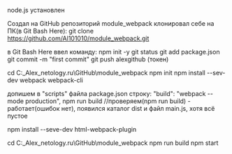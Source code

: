 node.js установлен

Создал на GitHub репозиторий module_webpack
клонировал себе на ПК(в Git Bash Here):
  git clone https://github.com/Al101010/module_webpack.git

в Git Bash Here ввел команду:
  npm init -y
  git status
  git add package.json
  git commit -m "first commit"
  git push
alexgithub
(токен)


cd C:\_Alex\_netology.ru\GitHub\module_webpack
npm init
npm install --sev-dev webpack webpack-cli

допишем в "scripts" файла package.json строку: "build": "webpack --mode production",
npm run build //проверяем(npm run build) - работает(ошибок нет), появился каталог dist и файл main.js, хотя всё пустое

npm install --seve-dev html-webpack-plugin



cd C:\_Alex\_netology.ru\GitHub\module_webpack
npm run build
npm start